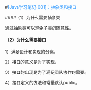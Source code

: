 #<font color=DodgerBlue>[Java学习笔记-001]：抽象类和接口</font>

####（1）为什么需要抽象类

通过抽象类可以避免子类的随意性。

#### （2）为什么需要接口

1）满足设计和实现的分离。

2）接口的意义是为了实现。

3）接口的出现是为了满足团队协作的需要。

4）接口定义的方法和常量默认public。



